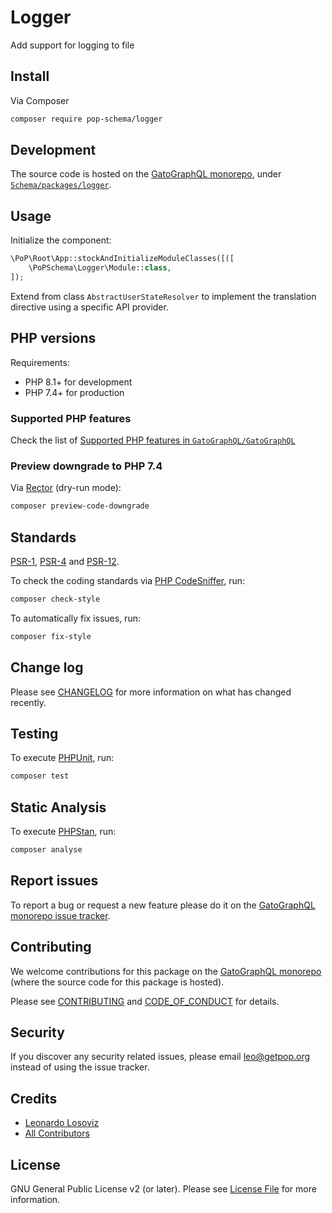 # Logger

<!--
[![Build Status][ico-travis]][link-travis]
[![Quality Score][ico-code-quality]][link-code-quality]
[![Software License][ico-license]](LICENSE.md)
[![Latest Version on Packagist][ico-version]][link-packagist]
[![Coverage Status][ico-scrutinizer]][link-scrutinizer]
[![Total Downloads][ico-downloads]][link-downloads]
-->

Add support for logging to file

## Install

Via Composer

``` bash
composer require pop-schema/logger
```

## Development

The source code is hosted on the [GatoGraphQL monorepo](https://github.com/GatoGraphQL/GatoGraphQL), under [`Schema/packages/logger`](https://github.com/GatoGraphQL/GatoGraphQL/tree/master/layers/Schema/packages/logger).

## Usage

Initialize the component:

``` php
\PoP\Root\App::stockAndInitializeModuleClasses([([
    \PoPSchema\Logger\Module::class,
]);
```

Extend from class `AbstractUserStateResolver` to implement the translation directive using a specific API provider.

## PHP versions

Requirements:

- PHP 8.1+ for development
- PHP 7.4+ for production

### Supported PHP features

Check the list of [Supported PHP features in `GatoGraphQL/GatoGraphQL`](https://github.com/GatoGraphQL/GatoGraphQL/blob/master/docs/supported-php-features.md)

### Preview downgrade to PHP 7.4

Via [Rector](https://github.com/rectorphp/rector) (dry-run mode):

```bash
composer preview-code-downgrade
```

## Standards

[PSR-1](https://www.php-fig.org/psr/psr-1), [PSR-4](https://www.php-fig.org/psr/psr-4) and [PSR-12](https://www.php-fig.org/psr/psr-12).

To check the coding standards via [PHP CodeSniffer](https://github.com/squizlabs/PHP_CodeSniffer), run:

``` bash
composer check-style
```

To automatically fix issues, run:

``` bash
composer fix-style
```

## Change log

Please see [CHANGELOG](CHANGELOG.md) for more information on what has changed recently.

## Testing

To execute [PHPUnit](https://phpunit.de/), run:

``` bash
composer test
```

## Static Analysis

To execute [PHPStan](https://github.com/phpstan/phpstan), run:

``` bash
composer analyse
```

## Report issues

To report a bug or request a new feature please do it on the [GatoGraphQL monorepo issue tracker](https://github.com/GatoGraphQL/GatoGraphQL/issues).

## Contributing

We welcome contributions for this package on the [GatoGraphQL monorepo](https://github.com/GatoGraphQL/GatoGraphQL) (where the source code for this package is hosted).

Please see [CONTRIBUTING](CONTRIBUTING.md) and [CODE_OF_CONDUCT](CODE_OF_CONDUCT.md) for details.

## Security

If you discover any security related issues, please email leo@getpop.org instead of using the issue tracker.

## Credits

- [Leonardo Losoviz][link-author]
- [All Contributors][link-contributors]

## License

GNU General Public License v2 (or later). Please see [License File](LICENSE.md) for more information.

[ico-version]: https://img.shields.io/packagist/v/pop-schema/logger.svg?style=flat-square
[ico-license]: https://img.shields.io/badge/license-GPLv2-brightgreen.svg?style=flat-square
[ico-travis]: https://img.shields.io/travis/pop-schema/logger/master.svg?style=flat-square
[ico-scrutinizer]: https://img.shields.io/scrutinizer/coverage/g/pop-schema/logger.svg?style=flat-square
[ico-code-quality]: https://img.shields.io/scrutinizer/g/pop-schema/logger.svg?style=flat-square
[ico-downloads]: https://img.shields.io/packagist/dt/pop-schema/logger.svg?style=flat-square

[link-packagist]: https://packagist.org/packages/pop-schema/logger
[link-travis]: https://travis-ci.org/pop-schema/logger
[link-scrutinizer]: https://scrutinizer-ci.com/g/pop-schema/logger/code-structure
[link-code-quality]: https://scrutinizer-ci.com/g/pop-schema/logger
[link-downloads]: https://packagist.org/packages/pop-schema/logger
[link-author]: https://github.com/leoloso
[link-contributors]: ../../../../../../contributors

